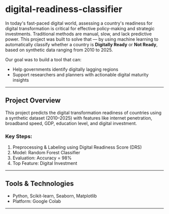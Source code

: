 # digital-readiness-classifier
In today's fast-paced digital world, assessing a country's readiness for digital transformation is critical for effective policy-making and strategic investments. Traditional methods are manual, slow, and lack predictive power. This project was built to solve that — by using machine learning to automatically classify whether a country is **Digitally Ready** or **Not Ready**, based on synthetic data ranging from 2010 to 2025.

Our goal was to build a tool that can:
- Help governments identify digitally lagging regions
- Support researchers and planners with actionable digital maturity insights

---

## Project Overview

This project predicts the digital transformation readiness of countries using a synthetic dataset (2010–2025) with features like internet penetration, broadband speed, GDP, education level, and digital investment.

### Key Steps:
1. Preprocessing & Labeling using Digital Readiness Score (DRS)
2. Model: Random Forest Classifier
3. Evaluation: Accuracy = 98%
4. Top Feature: Digital Investment 


---

## Tools & Technologies
- Python, Scikit-learn, Seaborn, Matplotlib
- Platform: Google Colab

---
